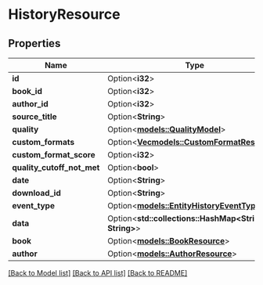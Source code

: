 # HistoryResource

## Properties

Name | Type | Description | Notes
------------ | ------------- | ------------- | -------------
**id** | Option<**i32**> |  | [optional]
**book_id** | Option<**i32**> |  | [optional]
**author_id** | Option<**i32**> |  | [optional]
**source_title** | Option<**String**> |  | [optional]
**quality** | Option<[**models::QualityModel**](QualityModel.md)> |  | [optional]
**custom_formats** | Option<[**Vec<models::CustomFormatResource>**](CustomFormatResource.md)> |  | [optional]
**custom_format_score** | Option<**i32**> |  | [optional]
**quality_cutoff_not_met** | Option<**bool**> |  | [optional]
**date** | Option<**String**> |  | [optional]
**download_id** | Option<**String**> |  | [optional]
**event_type** | Option<[**models::EntityHistoryEventType**](EntityHistoryEventType.md)> |  | [optional]
**data** | Option<**std::collections::HashMap<String, String>**> |  | [optional]
**book** | Option<[**models::BookResource**](BookResource.md)> |  | [optional]
**author** | Option<[**models::AuthorResource**](AuthorResource.md)> |  | [optional]

[[Back to Model list]](../README.md#documentation-for-models) [[Back to API list]](../README.md#documentation-for-api-endpoints) [[Back to README]](../README.md)


